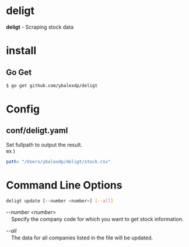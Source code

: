 deligt
======================

**deligt**   - Scraping stock data

# install

## Go Get
```bash
$ go get github.com/ybalexdp/deligt  
```

# Config


## conf/deligt.yaml

Set fullpath to output the result.   
ex )
```yaml
path: "/Users/ybalexdp/deligt/stock.csv"
```


# Command Line Options
```bash
deligt update [--number <number>] [--all]
```

*--number <number\>*  
　Specify the company code for which you want to get stock information.

*--all*  
　The data for all companies listed in the file will be updated.
